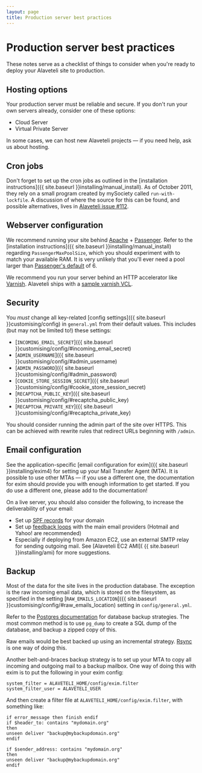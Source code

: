 ```yaml
---
layout: page
title: Production server best practices
---
```


# Production server best practices

<p class="lead">
  These notes serve as a checklist of things to consider when you're ready
  to deploy your Alaveteli site to production.
</p>


## Hosting options

Your production server must be reliable and secure. If you don't run your own 
servers already, consider one of these options:

* Cloud Server
* Virtual Private Server

In some cases, we can host new Alaveteli projects &mdash; if you need help, 
ask us about hosting.

## Cron jobs

Don't forget to set up the cron jobs as outlined in the
[installation instructions]({{ site.baseurl }}installing/manual_install). 
As of October 2011, they rely on a small program created by mySociety called
`run-with-lockfile`. A discussion of where the source for this can be found,
and possible alternatives, lives in
[Alaveteli issue #112](https://github.com/mysociety/alaveteli/issues/112).

## Webserver configuration

We recommend running your site behind 
[Apache](https://httpd.apache.org) + 
[Passenger](https://www.phusionpassenger.com). Refer to the 
[installation instructions]({{ site.baseurl }}installing/manual_install)
regarding `PassengerMaxPoolSize`, which you should
experiment with to match your available RAM. It is very unlikely that you'll
ever need a pool larger than [Passenger's
default](http://www.modrails.com/documentation/Users%20guide%20Apache.html#_passengermaxpoolsize_lt_integer_gt) of 6.

We recommend you run your server behind an HTTP accelerator like 
[Varnish](https://www.varnish-cache.org).
Alaveteli ships with a 
[sample varnish VCL](https://github.com/mysociety/alaveteli/blob/master/config/varnish-alaveteli.vcl).

## Security

You _must_ change all key-related [config settings]({{ site.baseurl }}customising/config)
in `general.yml` from their default values. This includes (but may not be limited to!)
these settings:

* [`INCOMING_EMAIL_SECRET`]({{ site.baseurl }}customising/config/#incoming_email_secret)
* [`ADMIN_USERNAME`]({{ site.baseurl }}customising/config/#admin_username)
* [`ADMIN_PASSWORD`]({{ site.baseurl }}customising/config/#admin_password)
* [`COOKIE_STORE_SESSION_SECRET`]({{ site.baseurl }}customising/config/#cookie_store_session_secret)
* [`RECAPTCHA_PUBLIC_KEY`]({{ site.baseurl }}customising/config/#recaptcha_public_key)
* [`RECAPTCHA_PRIVATE_KEY`]({{ site.baseurl }}customising/config/#recaptcha_private_key)

You should consider running the admin part of the site over HTTPS. This can be
achieved with rewrite rules that redirect URLs beginning with `/admin`.

## Email configuration

See the application-specific 
[email configuration for exim]({{ site.baseurl }}installing/exim4) for
setting up your Mail Transfer Agent (MTA). It is possible to use other MTAs &mdash;
if you use a different one, the documentation for exim should provide you with 
enough information to get started. If you do use a different one, please add to the
documentation!

On a live server, you should also consider the following, to increase the
deliverability of your email:

* Set up [SPF records](http://www.openspf.org/) for your domain
* Set up <a
  href="http://en.wikipedia.org/wiki/Feedback_loop_(email)#Feedback_loop_links_f
  or_some_email_providers">feedback loops</a> with the main email providers
  (Hotmail and Yahoo! are recommended)
* Especially if deploying from Amazon EC2, use an external SMTP relay for
  sending outgoing mail. See [Alaveteli EC2 AMI]( {{ site.baseurl }}installing/ami)
  for more suggestions.

## Backup

Most of the data for the site lives in the production database. The exception
is the raw incoming email data, which is stored on the filesystem, as specified
in the setting 
[`RAW_EMAILS_LOCATION`]({{ site.baseurl }}customising/config/#raw_emails_location)
setting in `config/general.yml`.

Refer to the [Postgres
documentation](http://www.postgresql.org/docs/8.4/static/backup.html) for
database backup strategies. The most common method is to use `pg_dump` to
create a SQL dump of the database, and backup a zipped copy of this.

Raw emails would be best backed up using an incremental strategy.
[Rsync](http://rsync.samba.org/) is one way of doing this.

Another belt-and-braces backup strategy is to set up your MTA to copy all
incoming and outgoing mail to a backup mailbox. One way of doing this with exim
is to put the following in your exim config:

    system_filter = ALAVETELI_HOME/config/exim.filter
    system_filter_user = ALAVETELI_USER

And then create a filter file at `ALAVETELI_HOME/config/exim.filter`, with
something like:

    if error_message then finish endif
    if $header_to: contains "mydomain.org"
    then
    unseen deliver "backup@mybackupdomain.org"
    endif 

    if $sender_address: contains "mydomain.org"
    then
    unseen deliver "backup@mybackupdomain.org"
    endif

